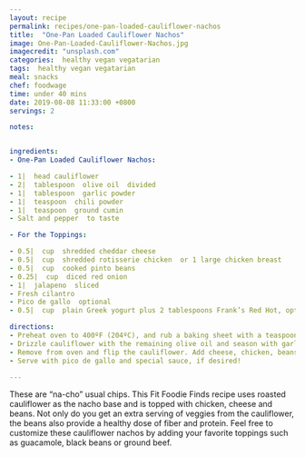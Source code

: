 ```yaml
---
layout: recipe
permalink: recipes/one-pan-loaded-cauliflower-nachos
title:  "One-Pan Loaded Cauliflower Nachos"
image: One-Pan-Loaded-Cauliflower-Nachos.jpg
imagecredit: "unsplash.com"
categories:  healthy vegan vegatarian
tags:  healthy vegan vegatarian
meal: snacks
chef: foodwage
time: under 40 mins
date: 2019-08-08 11:33:00 +0800
servings: 2

notes:


ingredients:
- One-Pan Loaded Cauliflower Nachos:

- 1|  head cauliflower
- 2|  tablespoon  olive oil  divided
- 1|  tablespoon  garlic powder
- 1|  teaspoon  chili powder
- 1|  teaspoon  ground cumin
- Salt and pepper  to taste

- For the Toppings:

- 0.5|  cup  shredded cheddar cheese
- 0.5|  cup  shredded rotisserie chicken  or 1 large chicken breast
- 0.5|  cup  cooked pinto beans
- 0.25|  cup  diced red onion
- 1|  jalapeno  sliced
- Fresh cilantro
- Pico de gallo  optional
- 0.5|  cup  plain Greek yogurt plus 2 tablespoons Frank’s Red Hot, optional

directions:
- Preheat oven to 400ºF (204ºC), and rub a baking sheet with a teaspoon of olive oil. Prep cauliflower by cutting the head into quarters. Then, slice into thin chiplike pieces. Place on pan.
- Drizzle cauliflower with the remaining olive oil and season with garlic powder, chili powder, cumin, salt and pepper. Bake for 25 minutes.
- Remove from oven and flip the cauliflower. Add cheese, chicken, beans, onion, jalapeno and cilantro. Bake for 5–10 minutes, until the cheese has melted.
- Serve with pico de gallo and special sauce, if desired!

---
```


These are “na-cho” usual chips. This Fit Foodie Finds recipe uses roasted cauliflower as the nacho base and is topped with chicken, cheese and beans. Not only do you get an extra serving of veggies from the cauliflower, the beans also provide a healthy dose of fiber and protein. Feel free to customize these cauliflower nachos by adding your favorite toppings such as guacamole, black beans or ground beef.